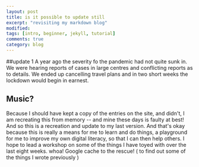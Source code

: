 ```yaml
---
layout: post
title: is it possible to update still
excerpt: "revisiting my markdown blog"
modified:
tags: [intro, beginner, jekyll, tutorial]
comments: true
category: blog
---
```


##update 1
 A year ago the severity fo the pandemic had not quite sunk in. We were hearing reports of cases in large centres and conflicting reports as to details. We ended up cancelling travel plans and in two short weeks the lockdown would begin in earnest.

## Music?
Because I should have kept a copy of the entries on the site, and didn't, I am recreating this from memory -- and mine these days is faulty at best! And so this is a recreation and update to my last version. And that's okay because this is really a means for me to learn and do things, a playground for me to improve my own digital literacy, so that I can then help others. I hope to lead a workshop on some of the things I have toyed with over the last eight weeks.
whoa! Google cache to the rescue! ( to find out some of the things I wrote previously )
